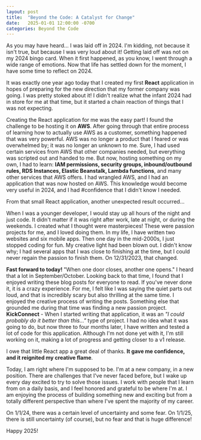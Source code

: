 ```yaml
---
layout: post
title:  "Beyond the Code: A Catalyst for Change"
date:   2025-01-01 12:00:00 -0700
categories: Beyond the Code
---
```


As you may have heard... I was laid off in 2024. I'm kidding, not because it isn't true, but because I was very loud about it! Getting laid off was not on my 2024 bingo card. When it first happened, as you know, I went through a wide range of emotions. Now that life has settled down for the moment, I have some time to reflect on 2024.

It was exactly one year ago today that I created my first **React** application in hopes of preparing for the new direction that my former company was going. I was pretty stoked about it! I didn't realize what the infant 2024 had in store for me at that time, but it started a chain reaction of things that I was not expecting.

Creating the React application for me was the easy part! I found the challenge to be hosting it on **AWS**. After going through that entire process of learning how to actually use AWS as a customer, something happened that was very powerful. AWS was no longer a product that I feared or was overwhelmed by; it was no longer an unknown to me. Sure, I had used certain services from AWS that other companies needed, but everything was scripted out and handed to me. But now, hosting something on my own, I had to learn: **IAM permissions, security groups, inbound/outbound rules, RDS Instances, Elastic Beanstalk, Lambda functions**, and many other services that AWS offers. I had wrangled AWS, and I had an application that was now hosted on AWS. This knowledge would become very useful in 2024, and I had #confidence that I didn't know I needed.

From that small React application, another unexpected result occurred...

When I was a younger developer, I would stay up all hours of the night and just code. It didn't matter if it was right after work, late at night, or during the weekends. I created what I thought were masterpieces! These were passion projects for me, and I loved doing them. In my life, I have written two websites and six mobile apps. Then one day in the mid-2000s, I just stopped coding for fun. My creative light had been blown out. I didn't know why; I had several apps that I was close to finishing at the time, but I could never regain the passion to finish them. On 12/31/2023, that changed.

**Fast forward to today!** "When one door closes, another one opens." I heard that a lot in September/October. Looking back to that time, I found that I enjoyed writing these blog posts for everyone to read. If you've never done it, it is a crazy experience. For me, I felt like I was saying the quiet parts out loud, and that is incredibly scary but also thrilling at the same time. I enjoyed the creative process of writing the posts. Something else that grounded me during that time was finding a new passion project. **KickConnect** - When I started writing that application, it was an <i>"I could probably do it better than this..."</i> type of project. I had no idea what it was going to do, but now three to four months later, I have written and tested a lot of code for this application. Although I'm not done yet with it, I'm still working on it, making a lot of progress and getting closer to a v1 release.

I owe that little React app a great deal of thanks. **It gave me confidence, and it reignited my creative flame**.

Today, I am right where I'm supposed to be. I'm at a new company, in a new position. There are challenges that I've never faced before, but I wake up every day excited to try to solve those issues. I work with people that I learn from on a daily basis, and I feel honored and grateful to be where I'm at. I am enjoying the process of building something new and exciting but from a totally different perspective than where I've spent the majority of my career.

On 1/1/24, there was a certain level of uncertainty and some fear. On 1/1/25, there is still uncertainty (of course), but no fear and that is huge difference!

Happy 2025!
